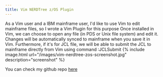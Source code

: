 ```yaml
---
title: Vim NERDTree z/OS Plugin
---
```

As a Vim user and a IBM mainframe user, I'd like to use Vim to edit mainframe files,
so I wrote a Vim Plugin for this purpose
Once installed in Vim, we can choose to open any file (in PDS or Unix file
system) and edit it. Changes will be automatically synced to mainframe when you
save it in Vim. Furthermore, if it's for JCL file, we will be able to submit the
JCL to mainframe directly from Vim using command :JCLSubmit
{% include image.html url="/images/vim-nerdtree-zos-screenshot.jpg" description="screenshot" %}


You can check my github repo [here](https://github.com/davdai01/nerdtree-zos-plugin)
